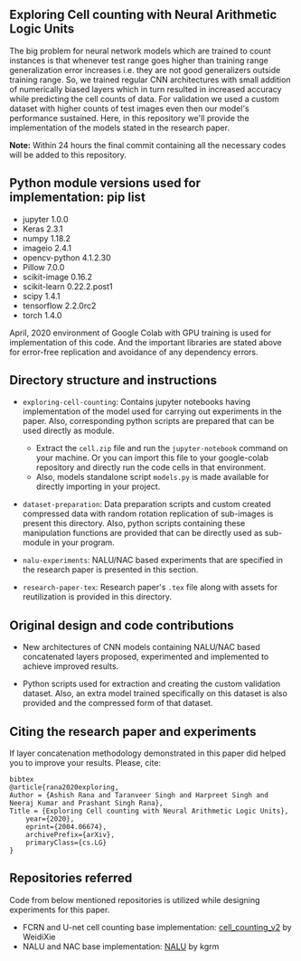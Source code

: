 ## Exploring Cell counting with Neural Arithmetic Logic Units

The big problem for neural network models which are trained to count instances is that whenever test range goes higher than training range generalization error increases i.e. they are not good generalizers outside training range. So, we trained regular CNN architectures with small addition of numerically biased layers which in turn resulted in increased accuracy while predicting the cell counts of data. For validation we used a custom dataset with higher counts of test images even then our model's performance sustained. Here, in this repository we'll provide the implementation of the models stated in the research paper.

__Note:__ Within 24 hours the final commit containing all the necessary codes will be added to this repository.

## Python module versions used for implementation: pip list

* jupyter 1.0.0
* Keras 2.3.1
* numpy 1.18.2
* imageio 2.4.1
* opencv-python 4.1.2.30
* Pillow 7.0.0
* scikit-image 0.16.2         
* scikit-learn 0.22.2.post1   
* scipy 1.4.1
* tensorflow 2.2.0rc2
* torch 1.4.0

April, 2020 environment of Google Colab with GPU training is used for implementation of this code. And the important libraries are
stated above for error-free replication and avoidance of any dependency errors.

## Directory structure and instructions

* `exploring-cell-counting`: Contains jupyter notebooks having implementation of the model used for carrying out experiments in the
paper. Also, corresponding python scripts are prepared that can be used directly as module.
  * Extract the `cell.zip` file and run the `jupyter-notebook` command on your machine. Or you can import this file to your google-colab repository and directly run the code cells in that environment.
  * Also, models standalone script `models.py` is made available for directly importing in your project.

* `dataset-preparation`: Data preparation scripts and custom created compressed data with random rotation replication of sub-images is present this directory. Also, python scripts containing these manipulation functions are provided that can be directly used as sub-module in your program.

* `nalu-experiments`: NALU/NAC based experiments that are specified in the research paper is presented in this section.

* `research-paper-tex`: Research paper's `.tex` file along with assets for reutilization is provided in this directory.

## Original design and code contributions

* New architectures of CNN models containing NALU/NAC based concatenated layers proposed, experimented and implemented to achieve
improved results.
  
* Python scripts used for extraction and creating the custom validation dataset. Also, an extra model trained specifically on this dataset is also provided and the compressed form of that dataset.

## Citing the research paper and experiments

If layer concatenation methodology demonstrated in this paper did helped you to improve your results. Please, cite: 

```
bibtex
@article{rana2020exploring,
Author = {Ashish Rana and Taranveer Singh and Harpreet Singh and Neeraj Kumar and Prashant Singh Rana},
Title = {Exploring Cell counting with Neural Arithmetic Logic Units},
    year={2020},
    eprint={2004.06674},
    archivePrefix={arXiv},
    primaryClass={cs.LG}
}
```

## Repositories referred

Code from below mentioned repositories is utilized while designing experiments for this paper.

* FCRN and U-net cell counting base implementation: [cell_counting_v2](https://github.com/WeidiXie/cell_counting_v2) by  WeidiXie
* NALU and NAC base implementation: [NALU](https://github.com/kgrm/NALU) by kgrm
